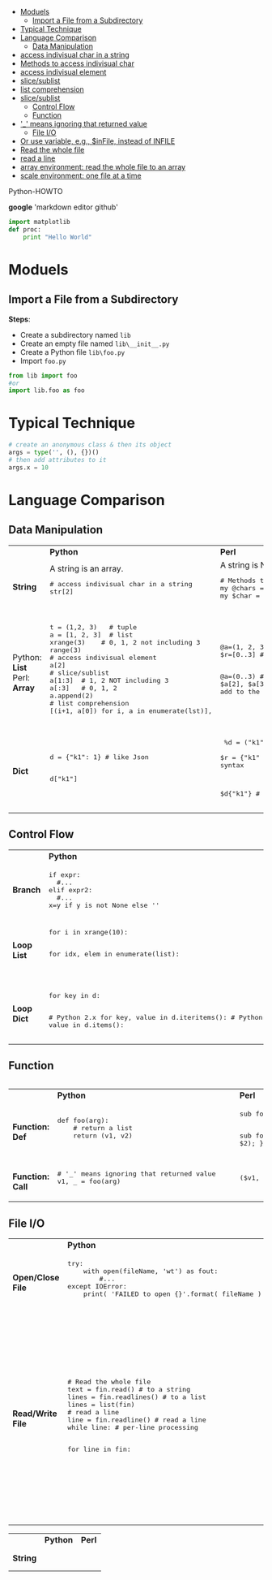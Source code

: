 <!-- TOC -->

- [Moduels](#moduels)
    - [Import a File from a Subdirectory](#import-a-file-from-a-subdirectory)
- [Typical Technique](#typical-technique)
- [Language Comparison](#language-comparison)
    - [Data Manipulation](#data-manipulation)
- [access indivisual char in a string](#access-indivisual-char-in-a-string)
- [Methods to access indivisual char](#methods-to-access-indivisual-char)
- [access indivisual element](#access-indivisual-element)
- [slice/sublist](#slicesublist)
- [list comprehension](#list-comprehension)
- [slice/sublist](#slicesublist-1)
    - [Control Flow](#control-flow)
    - [Function](#function)
- ['_' means ignoring that returned value](#_-means-ignoring-that-returned-value)
    - [File I/O](#file-io)
- [Or use variable, e.g., $inFile, instead of INFILE](#or-use-variable-eg-infile-instead-of-infile)
- [Read the whole file](#read-the-whole-file)
- [read a line](#read-a-line)
- [array environment: read the whole file to an array](#array-environment-read-the-whole-file-to-an-array)
- [scale environment: one file at a time](#scale-environment-one-file-at-a-time)

<!-- /TOC -->

Python-HOWTO

**google** 'markdown editor github'

```python
import matplotlib
def proc:
    print "Hello World"
```

# Moduels

## Import a File from a Subdirectory

**Steps**:
* Create a subdirectory named `lib`
* Create an empty file  named `lib\__init__.py`
* Create a Python file `lib\foo.py`
* Import `foo.py`

```python
from lib import foo
#or
import lib.foo as foo
```

# Typical Technique

```python
# create an anonymous class & then its object
args = type('', (), {})()
# then add attributes to it
args.x = 10
``` 

# Language Comparison

## Data Manipulation

<table>
  <tr>
    <td></td><td><b>Python</b></td><td><b>Perl</b></td>
  </tr>
  <tr>
    <td><b>String</b></td>
    <td>
     A string is an array.
    <pre lang="python">
# access indivisual char in a string
str[2]
    </pre>
    </td>
    <td>
    A string is NOT an array
    <pre lang="perl">
# Methods to access indivisual char
my @chars = split("", $string);
my $char = substr($string, 7, 1);
    </pre>
    </td>        
  </tr>

  <tr>
    <td>
    Python: <b>List</b><br>       
    Perl: <b>Array</b>
    </td>
    <td>
    <pre lang="python">
t = (1,2, 3)   # tuple
a = [1, 2, 3]  # list
xrange(3)    # 0, 1, 2 not including 3
range(3)
# access indivisual element
a[2]
# slice/sublist
a[1:3]  # 1, 2 NOT including 3
a[:3]   # 0, 1, 2
a.append(2)
# list comprehension
[(i+1, a[0]) for i, a in enumerate(lst)],
    </pre>
    </td>
    <td>
    <pre lang="perl">
@a=(1, 2, 3)
$r=[0..3] # reference to annonymous array    

@a=(0..3) # 0, 1, 2, 3 including 3
#slice/sublist
@a[1..3] # $a[1], $a[2], $a[3]
push @a, 10  # push to the end
$e= pop @a
unshift @a, 10 # add to the start
$e = shift @a
    </pre>
    </td>     
  </tr>  

  <tr>
    <td><b>Dict</b></td>
    <td>
    <pre lang="python">
d = {"k1": 1} # like Json

d["k1"]
    </pre>
    </td>
    <td>
    <pre lang="perl">
%d = ("k1" => 1)  
$r = {"k1" => 1} # ref to annonymous hash
%d = ("k1" , 1)  # list syntax

$d{"k1"} # or $d{k1}
    </pre>
    </td>     
  </tr>    
</table>

## Control Flow

<table>
  <tr>
    <td></td><td><b>Python</b></td><td><b>Perl</b></td>
  </tr>

  <tr>
    <td><b>Branch</b></td>
    <td>
<pre lang="python">
if expr:
  #...
elif expr2:
  #...
x=y if y is not None else ''
</pre>    
    </td>
    <td>
<pre lang="python">
if expr:
  #...
elsif expr2:
</pre>        
    </td>    
  </tr>

  <tr>
    <td><b>Loop List</b></td>
    <td>
    <pre lang="python">
for i in xrange(10):

for idx, elem in enumerate(list):    
    </pre>
    </td>
    <td>
    <pre lang="perl">
foreach my $TestIdx( @test_list )

for my \$i (0 .. $#seqStrings)
    </pre>
    </td>
  </tr>
  <tr>
    <td><b>Loop Dict</b></td>
    <td>
    <pre lang="python">
for key in d:

\# Python 2.x
for key, value in d.iteritems():
\# Python 3.x
for key, value in d.items(): 
    </pre>
    </td>
    <td>
    <pre lang="perl">
for my $seqString (keys %seq_list)
    </pre>
    </td>
  </tr>
<table>

## Function

<table>
  <tr>
    <td></td><td><b>Python</b></td><td><b>Perl</b></td>
  </tr>
  <tr>
    <td><b>Function: Def</b></td>
    <td>
    <pre lang="python">
def foo(arg):
    # return a list
    return (v1, v2)
    </pre>
    </td>
    <td>
    <pre lang="perl">
sub foo; # declare it

sub foo { # argument in @_
    my ($a1, $a2) = shift;
    return ($v1, $2);
}
    </pre>
    </td>        
  </tr>

  <tr>
    <td><b>Function: Call</b></td>
    <td>
    <pre lang="python">
# '_' means ignoring that returned value    
v1, _ = foo(arg)
    </pre>
    </td>
    <td>
    <pre lang="perl">
($v1, $v2) = foo();
    </pre>
    </td>        
  </tr>  
</table> 

## File I/O

<table>
  <tr>
    <td></td><td><b>Python</b></td><td><b>Perl</b></td>
  </tr>
  <tr>
    <td><b>Open/Close File</b></td>
    <td>
    <pre lang="python">
try:
    with open(fileName, 'wt') as fout:
        #...
except IOError:
    print( 'FAILED to open {}'.format( fileName ) )    
    </pre>
    </td>
    <td>
    <pre lang="perl">    
# Or use variable, e.g., $inFile, instead of INFILE
open INFILE, "<$gOutput";
close INFILE;
    </pre>
    </td>
  </tr>
  <tr>
    <td><b>Read/Write File</b></td>
    <td>
    <pre lang="python">
# Read the whole file
text = fin.read() # to a string
lines = fin.readlines() # to a list
lines = list(fin)
# read a line
line = fin.readline() # read a line
while line: # per-line processing

for line in fin:
    </pre>
    </td>
    <td>
    <pre lang="perl">    
# array environment: read the whole file to an array
@data = <INFILE>;
# scale environment: one file at a time
while ( $line = <INFILE> )
    </pre>
    </td>
  </tr>  
</table>


<table>
  <tr>
    <td></td><td><b>Python</b></td><td><b>Perl</b></td>
  </tr>
  <tr>
    <td><b>String</b></td>
    <td>
    <pre lang="python">
    </pre>
    </td>
    <td>
    <pre lang="perl">
    </pre>
    </td>        
  </tr>
</table> 
